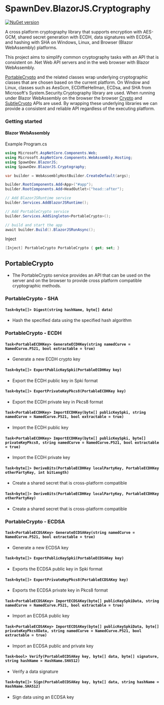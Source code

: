 # SpawnDev.BlazorJS.Cryptography

[![NuGet version](https://badge.fury.io/nu/SpawnDev.BlazorJS.Cryptography.svg?label=SpawnDev.BlazorJS.Cryptography)](https://www.nuget.org/packages/SpawnDev.BlazorJS.Cryptography)

A cross platform cryptography library that supports encryption with AES-GCM, shared secret generation with ECDH, data signatures with ECDSA, and hashing with SHA on Windows, Linux, and Browser (Blazor WebAssembly) platforms.

This project aims to simplify common cryptography tasks with an API that is consistent on .Net Web API servers and in the web browser with Blazor WebAssembly.

[PortableCrypto](#PortableCrypto) and the related classes wrap underlying cryptographic classes that are chosen based on the current platform. On Window and Linux, classes such as AesGcm, ECDiffieHellman, ECDsa, and SHA from Microsoft's System.Security.Cryptography library are used. When running under Blazor WebAssembly on the browser the browser [Crypto](https://developer.mozilla.org/en-US/docs/Web/API/Crypto) and [SubtleCrypto](https://developer.mozilla.org/en-US/docs/Web/API/SubtleCrypto) APIs are used. By wrapping these underlying libraries we can provide a consistent and reliable API regardless of the executing platform.

### Getting started

#### Blazor WebAssembly
Example Program.cs 
```cs
using Microsoft.AspNetCore.Components.Web;
using Microsoft.AspNetCore.Components.WebAssembly.Hosting;
using SpawnDev.BlazorJS;
using SpawnDev.BlazorJS.Cryptography;

var builder = WebAssemblyHostBuilder.CreateDefault(args);

builder.RootComponents.Add<App>("#app");
builder.RootComponents.Add<HeadOutlet>("head::after");

// Add BlazorJSRuntime service
builder.Services.AddBlazorJSRuntime();

// Add PortableCrypto service
builder.Services.AddSingleton<PortableCrypto>();

// build and start the app
await builder.Build().BlazorJSRunAsync();
```

Inject
```cs
[Inject] PortableCrypto PortableCrypto { get; set; }
```

## PortableCrypto
- The PortableCrypto service provides an API that can be used on the server and on the browser to provide cross platform compatible cryptographic methods.

### PortableCrypto - SHA

#### `Task<byte[]> Digest(string hashName, byte[] data)`
- Hash the specified data using the specified hash algorithm

### PortableCrypto - ECDH

#### `Task<PortableECDHKey> GenerateECDHKey(string namedCurve = NamedCurve.P521, bool extractable = true)`
- Generate a new ECDH crypto key

#### `Task<byte[]> ExportPublicKeySpki(PortableECDHKey key)`
- Export the ECDH public key in Spki format

#### `Task<byte[]> ExportPrivateKeyPkcs8(PortableECDHKey key)`
- Export the ECDH private key in Pkcs8 format

#### `Task<PortableECDHKey> ImportECDHKey(byte[] publicKeySpki, string namedCurve = NamedCurve.P521, bool extractable = true)`
- Import the ECDH public key

#### `Task<PortableECDHKey> ImportECDHKey(byte[] publicKeySpki, byte[] privateKeyPkcs8, string namedCurve = NamedCurve.P521, bool extractable = true)`
- Import the ECDH private key

#### `Task<byte[]> DeriveBits(PortableECDHKey localPartyKey, PortableECDHKey otherPartyKey, int bitLength)`
- Create a shared secret that is cross-platform compatible

#### `Task<byte[]> DeriveBits(PortableECDHKey localPartyKey, PortableECDHKey otherPartyKey)`
- Create a shared secret that is cross-platform compatible

### PortableCrypto - ECDSA

#### `Task<PortableECDSAKey> GenerateECDSAKey(string namedCurve = NamedCurve.P521, bool extractable = true)`
- Generate a new ECDSA key

#### `Task<byte[]> ExportPublicKeySpki(PortableECDSAKey key)`
- Exports the ECDSA public key in Spki format

#### `Task<byte[]> ExportPrivateKeyPkcs8(PortableECDSAKey key)`
- Exports the ECDSA private key in Pkcs8 format

#### `Task<PortableECDSAKey> ImportECDSAKey(byte[] publicKeySpkiData, string namedCurve = NamedCurve.P521, bool extractable = true)`
- Import an ECDSA public key

#### `Task<PortableECDSAKey> ImportECDSAKey(byte[] publicKeySpkiData, byte[] privateKeyPkcs8Data, string namedCurve = NamedCurve.P521, bool extractable = true)`
- Import an ECDSA public and private key

#### `Task<bool> Verify(PortableECDSAKey key, byte[] data, byte[] signature, string hashName = HashName.SHA512)`
- Verify a data signature

#### `Task<byte[]> Sign(PortableECDSAKey key, byte[] data, string hashName = HashName.SHA512)`
- Sign data using an ECDSA key


